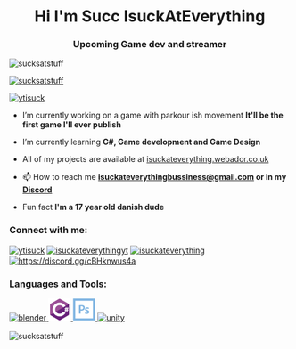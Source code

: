 <h1 align="center">Hi I'm Succ IsuckAtEverything</h1>
<h3 align="center">Upcoming Game dev and streamer</h3>

<p align="left"> <img src="https://komarev.com/ghpvc/?username=sucksatstuff&label=Profile%20views&color=0e75b6&style=flat" alt="sucksatstuff" /> </p>

<p align="left"> <a href="https://github.com/ryo-ma/github-profile-trophy"><img src="https://github-profile-trophy.vercel.app/?username=sucksatstuff" alt="sucksatstuff" /></a> </p>

<p align="left"> <a href="https://twitter.com/ytisuck" target="blank"><img src="https://img.shields.io/twitter/follow/ytisuck?logo=twitter&style=for-the-badge" alt="ytisuck" /></a> </p>

- I’m currently working on a game with parkour ish movement **It'll be the first game I'll ever publish**

- I’m currently learning **C#, Game development and Game Design**

- All of my projects are available at [isuckateverything.webador.co.uk](isuckateverything.webador.co.uk)

- 📫 How to reach me **isuckateverythingbussiness@gmail.com or in my [Discord](https://discord.gg/cBHknwus4a)**

- Fun fact **I'm a 17 year old danish dude**

<h3 align="left">Connect with me:</h3>
<p align="left">
<a href="https://twitter.com/ytisuck" target="blank"><img align="center" src="https://raw.githubusercontent.com/rahuldkjain/github-profile-readme-generator/master/src/images/icons/Social/twitter.svg" alt="ytisuck" height="30" width="40" /></a>
<a href="https://instagram.com/isuckateverythingyt" target="blank"><img align="center" src="https://raw.githubusercontent.com/rahuldkjain/github-profile-readme-generator/master/src/images/icons/Social/instagram.svg" alt="isuckateverythingyt" height="30" width="40" /></a>
<a href="https://www.youtube.com/c/isuckateverything" target="blank"><img align="center" src="https://raw.githubusercontent.com/rahuldkjain/github-profile-readme-generator/master/src/images/icons/Social/youtube.svg" alt="isuckateverything" height="30" width="40" /></a>
<a href="https://discord.gg/https://discord.gg/cBHknwus4a" target="blank"><img align="center" src="https://raw.githubusercontent.com/rahuldkjain/github-profile-readme-generator/master/src/images/icons/Social/discord.svg" alt="https://discord.gg/cBHknwus4a" height="30" width="40" /></a>
</p>

<h3 align="left">Languages and Tools:</h3>
<p align="left"> <a href="https://www.blender.org/" target="_blank" rel="noreferrer"> <img src="https://download.blender.org/branding/community/blender_community_badge_white.svg" alt="blender" width="40" height="40"/> </a> <a href="https://www.w3schools.com/cs/" target="_blank" rel="noreferrer"> <img src="https://raw.githubusercontent.com/devicons/devicon/master/icons/csharp/csharp-original.svg" alt="csharp" width="40" height="40"/> </a> <a href="https://www.photoshop.com/en" target="_blank" rel="noreferrer"> <img src="https://raw.githubusercontent.com/devicons/devicon/master/icons/photoshop/photoshop-line.svg" alt="photoshop" width="40" height="40"/> </a> <a href="https://unity.com/" target="_blank" rel="noreferrer"> <img src="https://www.vectorlogo.zone/logos/unity3d/unity3d-icon.svg" alt="unity" width="40" height="40"/> </a> </p>

<p><img align="center" src="https://github-readme-stats.vercel.app/api/top-langs?username=sucksatstuff&show_icons=true&theme=tokyonight&locale=en&layout=compact" alt="sucksatstuff" /></p>
